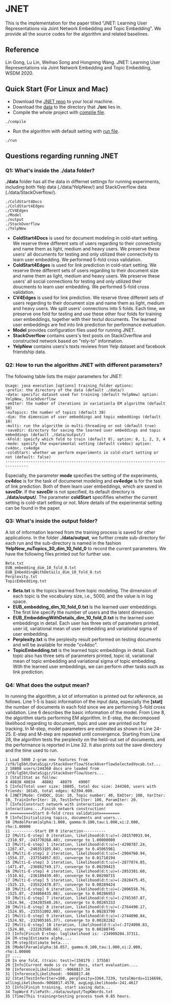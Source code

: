 # JNET
This is the implementation for the paper titled "JNET: Learning User Representations via Joint Network Embedding and Topic Embedding". We provide all the source codes for the algorithm and related baselines.


## Reference
Lin Gong, Lu Lin, Weihao Song and Hongning Wang. JNET: Learning User Representations via Joint Network Embedding and Topic Embedding, WSDM 2020.

## Quick Start (For Linux and Mac)
* Download the [JNET repo](https://github.com/Linda-sunshine/JNET.git) to your local machine.
* Download the [data](http://www.cs.virginia.edu/~lg5bt/files/jnet_data.zip) to the directory that **./src** lies in.
* Compile the whole project with [complie file](https://github.com/Linda-sunshine/JNET/blob/master/compile).
```
./compile
```
* Run the algorithm with default setting with [run file](https://github.com/Linda-sunshine/JNET/blob/master/run).
```
./run
```
## Questions regarding running JNET
### Q1: What's inside the ./data folder?
**./data** folder has all the data in differnet settings for running experiments, including both Yelp data (./data/YelpNew/) and StackOverflow data (./data/StackOverflow/). 
```
./ColdStart4Docs
./ColdStart4Edges
./CV4Edges
./Model
./output
./StackOverflow
./YelpNew
```
* **ColdStart4Docs** is used for document modeling in cold-start setting. We reserve three different sets of users regarding to their connectivity and name them as light, medium and heavy users. We preserve these users' all documents for testing and only utilized their connectivity to learn user embedding. We performed 5-fold cross validation. 
* **ColdStart4Edges** is used for link prediction in cold-start setting. We reserve three different sets of users regarding to their document size and name them as light, medium and heavy users. We preserve these users' all social connections for testing and only utilized their doucments to learn user embedding. We performed 5-fold cross validation.
* **CV4Edges** is used for link prediction. We reserve three different sets of users regarding to their document size and name them as light, medium and heavy users. We split users' connections into 5 folds. Each time, we preserve one fold for testing and use these other four folds for training user embeddings, together with their textul documents. The learned user embeddings are fed into link prediction for performance eveluation.
* **Model** provides configuration files used for running JNET.
* **StackOverflow** contains users's text posts on StackOverflow and constructed network based on "rely-to" information. 
* **YelpNew** contains users's texts reviews from Yelp dataset and facebook friendship data. 

### Q2: How to run the algorithm JNET with different parameters?
The following table lists the major parameters for JNET:
```
Usage: java execution [options] training_folder options:
-prefix: the directory of the data (default ./data/)
-data: specific dataset used for training (default YelpNew) option: YelpNew, StackOverflow
-emIter: the number of iterations in variationla EM algorithm (default 50)
-nuTopics: the number of topics (default 30)
-dim: the dimension of user embeddings and topic embeddings (default 10)
-multi: run the algorithm in multi-threading or not (default true)
-saveDir: directory for saving the learned user embeddings and topic embeddings (default ./data/output/)
-kFold: speicfy which fold to train (default 0), option: 0, 1, 2, 3, 4
-mode: specify the experimental setting (default cv4doc) option: cv4doc, cv4edge
-coldStart: whether we perform experiments in cold-start setting or not (default: false)
--------------------------------------------------------------------------------
```
Especially, the parameter **mode** specifies the setting of the experiments, **cv4doc** is for the task of documenet modeling and **cv4edge** is for the task of link prediction. Both of them learn user embeddings, which are saved in **saveDir**. If the **saveDir** is not specified, its default directory is **./data/output/**. The parameter **coldStart** specififies whether the current setting is cold-start setting or not. More details of the experimental setting can be found in the paper.

### Q3: What's inside the output folder?
A lot of information learned from the training process is saved for other applications. In the folder **./data/output**, we further create sub-directory for each run and the sub-directory is named in the fashion **YelpNew_nuTopics_30_dim_10_fold_0** to record the current parameters. We have the following files printed out for further use. 
```
Beta.txt
EUB_embedding_dim_10_fold_0.txt
EUB_EmbeddingWithDetails_dim_10_fold_0.txt
Perplexity.txt
TopicEmbedding.txt
```
* **Beta.txt** is the topics learned from topic modeling. The dimension of each topic is the vocabulary size, i.e., 5000, and the value is in log space.
* **EUB_embedding_dim_10_fold_0.txt** is the learned user embeddings. The first line specify the number of users and the latent dimension.
* **EUB_EmbeddingWithDetails_dim_10_fold_0.txt** is the learned user embeddings in detail. Each user has three sets of parameters printed, user id, variational mean of user embedding and variational sigma of user embedding.
* **Perplexity.txt** is the perplexity result performed on testing documents and will be available for mode "cv4doc".
* **TopicEmbedding.txt** is the learned topic embeddings in detail. Each topic also has three sets of parameters printed, topic id, variational mean of topic embedding and variational sigma of topic embedding.
With the learned user embeddings, we can perform other tasks such as link prediction.

### Q4: What does the output mean?
In running the algorithm, a lot of information is printed out for reference, as follows. Line 1-5 is basic information of the input data, especially the **[stat]** the number of documents in each fold since we are performing 5-fold cross validation. Line 6 describes the basic information of the model. From Line 8, the algorithm starts performing EM algorithm. In E-step, the decomposed likelihood regarding to document, topic and user are printed out for tracking. In M-step, model parameters are estimated as shown in Line 24-25. E-step and M-step are repeated until convergence. Starting from Line 28, the algorithm tests the perplexity on the held-out set of documents, and the performance is reported in Line 32. It also prints out the save directory and the time used to run.
```
1 Load 5000 2-gram new features from /zf8/lg5bt/DataSigir/StackOverflow/StackOverflowSelectedVocab.txt...
2 10808 users/244360 docs are loaded from /zf8/lg5bt/DataSigir/StackOverflow/Users...
3 [Stat]Stat as follow:
4 48838	48834	48802	48879	49007	
5 [Info]Total user size: 10805, total doc size: 244360, users with friends: 10145, total edges: 62394.000.
6 [JNET]Mode: CV4DOC, Dim: 10, Topic number: 40, EmIter: 100, VarIter: 10, TrainInferIter: 10, TestInferIter: 100, ParamIter: 20.
7 [Info]Construct network with interactions and non-interactions....Finish network construction!
8 ==========Start 0-fold cross validation=========
9 [Info]Initializing topics, documents and users...
10 [ModelParam]alpha:1.000, gamma:0.100,tau:1.000,xi:2.000, rho:1.00000
11 ----------Start EM 0 iteraction----------
12 [Multi-E-step] 0 iteration, likelihood(d:t:u)=(-201570933.04, -2310.97, -243770268.40), converge to 1.00000000
13 [Multi-E-step] 1 iteration, likelihood(d:t:u)=(-4290787.24, -1287.47, -240353105.84), converge to 0.45065961
14 [Multi-E-step] 2 iteration, likelihood(d:t:u)=(-2904760.94, -1554.37, -237554957.03), converge to 0.01710194
15 [Multi-E-step] 3 iteration, likelihood(d:t:u)=(-2877074.05, -1471.47, -236862749.17), converge to 0.00299415
16 [Multi-E-step] 4 iteration, likelihood(d:t:u)=(-2853381.60, -1510.61, -236189439.40), converge to 0.00290715
17 [Multi-E-step] 5 iteration, likelihood(d:t:u)=(-2828475.45, -1525.13, -235522478.87), converge to 0.00289424
18 [Multi-E-step] 6 iteration, likelihood(d:t:u)=(-2806558.76, -1525.07, -234860435.06), converge to 0.00286953
19 [Multi-E-step] 7 iteration, likelihood(d:t:u)=(-2785307.87, -1524.94, -234203540.26), converge to 0.00285333
20 [Multi-E-step] 8 iteration, likelihood(d:t:u)=(-2764490.17, -1524.95, -233551802.00), converge to 0.00283790
21 [Multi-E-step] 9 iteration, likelihood(d:t:u)=(-2744090.84, -1524.92, -232905165.37), converge to 0.00282262
22 [Multi-E-step] 10 iteration, likelihood(d:t:u)=(-2724098.83, -1524.88, -232263580.66), converge to 0.00280745
23 [Info]Finish E-step: loglikelihood is: -234989204.37311.
24 [M-step]Estimate alpha....
25 [M-step]Estimate beta....
26 [ModelParam]alpha:16.057, gamma:0.100,tau:1.000,xi:2.000, rho:1.00000
27 ....
28 In one fold, (train: test)=(150179 : 37558)
29 [Info]Current mode is cv for docs, start evaluation....
30 [Inference]Likelihood: -9068817.34
31 [Inference]Likelihood: -9068817.46
32 [Stat]TestInferIter=100, perplexity=3364.7239, totalWords=1116698, allLogLikelihood=-9068817.4570, avgLogLikelihood=-241.4617
33 [Info]Finish training, start saving data...
34 TopWord FilePath:./data/output/TopKWords.txt
35 [Time]This training+testing process took 0.85 hours.
```


